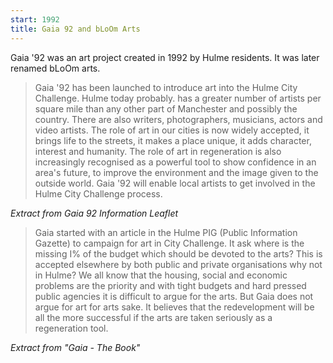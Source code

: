 ```yaml
---
start: 1992
title: Gaia 92 and bLoOm Arts
---
```


Gaia '92 was an art project created in 1992 by Hulme residents. It was later renamed bLoOm arts.

> Gaia '92 has been launched to introduce art into the Hulme City Challenge.
> Hulme today probably. has a greater number of artists per square mile than any other part of Manchester and possibly the country. There are also writers, photogra­phers, musicians, actors and video artists. The role of art in our cities is now widely accepted, it brings life to the streets, it makes a place unique, it adds character, interest and humanity. The role of art in regeneration is also increasingly recognised as a powerful tool to show confidence in an area's future, to improve the environment and the image given to the outside world.
> Gaia '92 will enable local artists to get involved in the Hulme City Challenge process.

_Extract from Gaia 92 Information Leaflet_

> Gaia started with an article in the Hulme PIG (Public Information Gazette) to campaign for art in City Challenge. It ask where is the missing I% of the budget which should be devoted to the arts? This is accepted elsewhere by both public and private organisations why not in Hulme? We all know that the housing, social and economic problems are the priority and with tight budgets and hard pressed public agencies it is difficult to argue for the arts. But Gaia does not argue for art for arts sake. It believes that the redevelopment will be all the more successful if the arts are taken seriously as a regeneration tool.

_Extract from "Gaia - The Book"_
